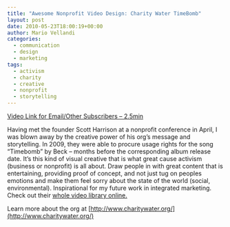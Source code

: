 ```yaml
---
title: "Awesome Nonprofit Video Design: Charity Water TimeBomb"
layout: post
date: 2010-05-23T18:00:19+00:00
author: Mario Vellandi
categories:
  - communication
  - design
  - marketing
tags:
  - activism
  - charity
  - creative
  - nonprofit
  - storytelling
---
```

[Video Link for Email/Other Subscribers &#8211; 2.5min](http://vimeo.com/2942875)

Having met the founder Scott Harrison at a nonprofit conference in April, I was blown away by the creative power of his org&#8217;s message and storytelling. In 2009, they were able to procure usage rights for the song &#8220;Timebomb&#8221; by Beck &#8211; months before the corresponding album release date. It&#8217;s this kind of visual creative that is what great cause activism (business or nonprofit) is all about. Draw people in with great content that is entertaining, providing proof of concept, and not just tug on peoples emotions and make them feel sorry about the state of the world (social, environmental). Inspirational for my future work in integrated marketing. Check out their [whole video library online.](http://vimeo.com/charitywater/videos)

Learn more about the org at [http://www.charitywater.org/](http://www.charitywater.org/)
